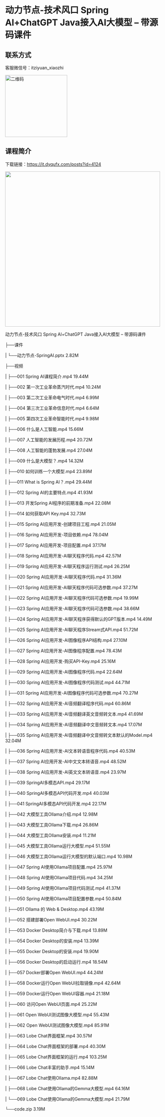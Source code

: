 # 动力节点-技术风口 Spring Al+ChatGPT Java接入AI大模型 &#8211; 带源码课件

## 联系方式

客服微信号：itziyuan_xiaozhi

<img src="https://ziyuanyun.oss-cn-guangzhou.aliyuncs.com/common/20240614073449/666b82192834a.jpg" width="200" height="200" alt="二维码">

## 课程简介

下载链接：https://it.dyqufx.com/posts?id=4124

<img src="https://ziyuanyun.oss-cn-guangzhou.aliyuncs.com/yun/20240529073005/665668fdc14aa.jpg" width="500" alt="">

  动力节点-技术风口 Spring Al+ChatGPT Java接入AI大模型 &#8211; 带源码课件



 ├──课件

 | └──动力节点-SpringAI.pptx 2.82M

 ├──视频

 | ├──001 Spring AI课程简介.mp4 19.44M

 | ├──002 第一次工业革命蒸汽时代.mp4 10.24M

 | ├──003 第二次工业革命电气时代.mp4 6.99M

 | ├──004 第三次工业革命信息时代.mp4 6.64M

 | ├──005 第四次工业革命智能时代.mp4 9.98M

 | ├──006 什么是人工智能.mp4 15.66M

 | ├──007 人工智能的发展历程.mp4 20.72M

 | ├──008 人工智能的蓬勃发展.mp4 27.04M

 | ├──009 什么是大模型？.mp4 14.32M

 | ├──010 如何训练一个大模型.mp4 23.89M

 | ├──011 What is Spring AI？.mp4 29.44M

 | ├──012 Spring AI的主要特点.mp4 41.93M

 | ├──013 开发Spring AI程序的前期准备.mp4 22.08M

 | ├──014 如何获取API Key.mp4 32.73M

 | ├──015 Spring AI应用开发-创建项目工程.mp4 21.05M

 | ├──016 Spring AI应用开发-项目依赖.mp4 78.04M

 | ├──017 Spring AI应用开发-项目配置.mp4 37.17M

 | ├──018 Spring AI应用开发-AI聊天程序代码.mp4 42.57M

 | ├──019 Spring AI应用开发-AI聊天程序运行测试.mp4 26.25M

 | ├──020 Spring AI应用开发-AI聊天程序代码.mp4 31.36M

 | ├──021 Spring AI应用开发-AI聊天程序代码可选参数.mp4 37.27M

 | ├──022 Spring AI应用开发-AI聊天程序代码可选参数.mp4 19.99M

 | ├──023 Spring AI应用开发-AI聊天程序代码可选参数.mp4 38.66M

 | ├──024 Spring AI应用开发-AI聊天程序获得默认的GPT版本.mp4 14.49M

 | ├──025 Spring AI应用开发-AI聊天程序Stream式API.mp4 51.72M

 | ├──026 Spring AI应用开发-AI图像程序API结构.mp4 27.10M

 | ├──027 Spring AI应用开发-AI图像程序配置.mp4 78.43M

 | ├──028 Spring AI应用开发-购买API-Key.mp4 25.16M

 | ├──029 Spring AI应用开发-AI图像程序代码.mp4 22.64M

 | ├──030 Spring AI应用开发-AI图像程序代码测试.mp4 44.71M

 | ├──031 Spring AI应用开发-AI图像程序代码可选参数.mp4 70.27M

 | ├──032 Spring AI应用开发-AI音频翻译程序代码.mp4 60.86M

 | ├──033 Spring AI应用开发-AI音频翻译英文音频转文本.mp4 41.69M

 | ├──034 Spring AI应用开发-AI音频翻译中文音频转文本.mp4 17.07M

 | ├──035 Spring AI应用开发-AI音频翻译中文音频转文本默认的Model.mp4 32.04M

 | ├──036 Spring AI应用开发-AI文本转语音程序代码.mp4 40.53M

 | ├──037 Spring AI应用开发-AI中文文本转语音.mp4 48.52M

 | ├──038 Spring AI应用开发-AI英文文本转语音.mp4 23.97M

 | ├──039 SpringAI多模态API.mp4 29.17M

 | ├──040 SpringAI多模态API代码开发.mp4 40.03M

 | ├──041 SpringAI多模态API代码开发.mp4 22.17M

 | ├──042 大模型工具Ollama介绍.mp4 12.98M

 | ├──043 大模型工具Ollama下载.mp4 26.86M

 | ├──044 大模型工具Ollama安装.mp4 11.21M

 | ├──045 大模型工具Ollama运行大模型.mp4 51.55M

 | ├──046 大模型工具Ollama运行大模型的默认端口.mp4 10.98M

 | ├──047 Spring AI使用Ollama项目配置.mp4 25.97M

 | ├──048 Spring AI使用Ollama项目代码.mp4 34.25M

 | ├──049 Spring AI使用Ollama项目代码测试.mp4 41.37M

 | ├──050 Spring AI使用Ollama项目配置参数.mp4 50.84M

 | ├──051 Ollama 的 Web &amp; Desktop.mp4 43.19M

 | ├──052 搭建部署Open WebUI.mp4 30.22M

 | ├──053 Docker Desktop简介与下载.mp4 13.89M

 | ├──054 Docker Desktop的安装.mp4 13.39M

 | ├──055 Docker Desktop的安装.mp4 19.90M

 | ├──056 Docker Desktop的启动运行.mp4 18.54M

 | ├──057 Docker部署Open WebUI.mp4 44.24M

 | ├──058 Docker运行Open WebUI拉取镜像.mp4 42.64M

 | ├──059 Docker运行Open WebUI容器.mp4 21.18M

 | ├──060 访问Open WebUI页面.mp4 25.22M

 | ├──061 Open WebUI测试图像大模型.mp4 55.43M

 | ├──062 Open WebUI测试图像大模型.mp4 85.91M

 | ├──063 Lobe Chat界面框架.mp4 30.57M

 | ├──064 Lobe Chat界面框架的部署.mp4 40.30M

 | ├──065 Lobe Chat界面框架的运行.mp4 103.25M

 | ├──066 Lobe Chat丰富的助手.mp4 15.14M

 | ├──067 Lobe Chat使用Ollama.mp4 82.88M

 | ├──068 Lobe Chat使用Ollama的Gemma大模型.mp4 64.16M

 | └──069 Lobe Chat使用Ollama的Gemma大模型.mp4 21.79M

 └──code.zip 3.19M

  